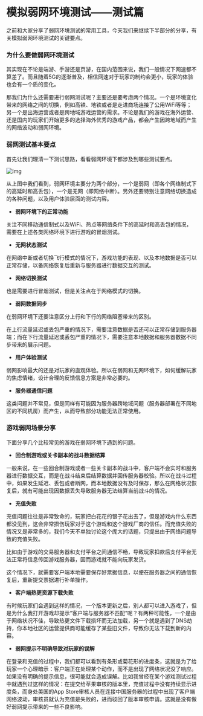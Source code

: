 # 模拟弱网环境测试——测试篇

之前和大家分享了弱网环境测试的常用工具，今天我们来继续下半部分的分享，有关模拟弱网环境测试的关键要点。

### **为什么要做弱网环境测试**

其实现在不论是端游、手游还是页游，在国内范围来说，我们一般情况下网速都不算差了。而且随着5G的逐渐普及，相信网速对于玩家的制约会更小，玩家的体验也会有一个质的变化。

那我们为什么还需要进行弱网测试呢？主要还是要考虑两个情况。一个是环境变化带来的网络之间的切换，例如高铁、地铁或者是走进商场连接了公用WiFi等等；另一个是出海运营或者是跨地域游戏运营的需求。不论是我们的游戏在海外运营、还是国内的玩家们开始更多的选择海外优秀的游戏产品，都会产生因跨地域而产生的网络波动和弱网环境。



### **弱网测试基本要点**

首先让我们理清一下测试思路，看看弱网环境下都涉及到哪些测试要点。

![img](https://pkbr.net/img/inpost/202107/20210726040025.jpeg)

从上图中我们看到，弱网环境主要分为两个部分，一个是弱网（即各个网络制式下的高延时和高丢包），一个是无网（即网络中断）。另外还要特别注意网络切换造成的各种问题，以及用户体验层面的测试内容。



- **弱网环境下的正常功能**

关注不同移动通信制式以及WiFi、热点等网络条件下的高延时和高丢包的情况，需要在上述各类网络环境下进行游戏的冒烟测试。

- **无网状态测试**

在网络中断或者切换飞行模式的情况下，游戏功能的表现、以及本地数据是否可以正常存储，以备网络恢复后重新与服务器进行数据交互的测试。

- **网络切换测试**

也是需要进行冒烟测试，但是关注点在于网络模式的切换。

- **弱网数据同步**

在弱网环境下还要注意区分上行和下行的网络阻塞带来的区别。

在上行流量延迟或丢包严重的情况下，需要注意数据是否还可以正常存储到服务器端；而在下行流量延迟或丢包严重的情况下，需要注意本地数据和服务器数据不同步带来的展示问题。

- **用户体验测试**

弱网影响最大的还是对玩家的直观体验。所以在弱网和无网环境下，如何缓解玩家的焦虑情绪，设计合理的反馈信息方案是非常必要的。

- **服务器通信问题**

这类问题并不常见，但是同样有可能因为服务器跨地域问题（服务器部署在不同地区的不同机房）而产生，从而导致部分功能无法正常使用。

### **游戏弱网场景分享** 

下面分享几个比较常见的游戏在弱网环境下遇到的问题。

- **回合制游戏或关卡副本的战斗数据结算**

一般来说，在一些回合制游戏或者一些关卡副本的战斗中，客户端不会实时和服务器进行数据交互，而是在战斗结束后结算数据并回传服务器校验。所以在战斗过程中，如果发生延迟、丢包或者断网，而本地数据没有及时保存，那么在网络状况恢复后，就有可能出现因数据丢失导致服务器无法结算当前战斗的情况。

- **充值失败**

充值问题往往是非常致命的，玩家把白花花的银子花出去了，但是游戏内什么东西都没见到，这会非常损伤玩家对于这个游戏和这个游戏厂商的信任。而充值失败的情况又是非常多的，我们今天不单独讨论这个庞大的话题，只提出由于网络问题导致的充值失败。

比如由于游戏的交易服务器和支付平台之间通信不畅，导致玩家扣款后支付平台无法正常将信息传回游戏服务器，因而游戏就不能向玩家发货。

这个情况下，就需要客户端本地需要保存好票据信息，以便在服务器之间的通信恢复后，重新提交票据进行补单操作。

- **客户端热更资源下载失败**

有时候玩家们会遇到这样的情况，一个版本更新之后，别人都可以进入游戏了，但是为什么我打开游戏却提示“客户端与服务器不匹配”呢？有两种可能性，一个是由于网络状况不佳，导致热更文件下载损坏而无法加载，另一个就是遇到了DNS劫持，你本地社区的运营提供商可能缓存了某些旧文件，导致你无法下载到新的内容。

- **弱网提示不明确导致对玩家的误解**

在登录和充值的过程中，我们都可以看到有条形或菊花形的进度条，这就是为了给玩家一个心理暗示：客户端正在处理某个动作，而不是出现了网络状况没了响应。如果没有明确的提示信息，很可能就会造成误解。比如我曾经在某个游戏测试过程中就遇到过这样的情况：在提交给苹果审核的版本里，充值过程中没有持续显示进度条，而身处美国的App Store审核人员在连接中国服务器的过程中出现了客户端网络波动，审核员就认为充值是失败的，进而驳回了版本审核申请。这就是没有做好弱网提示带来的一些不良影响。